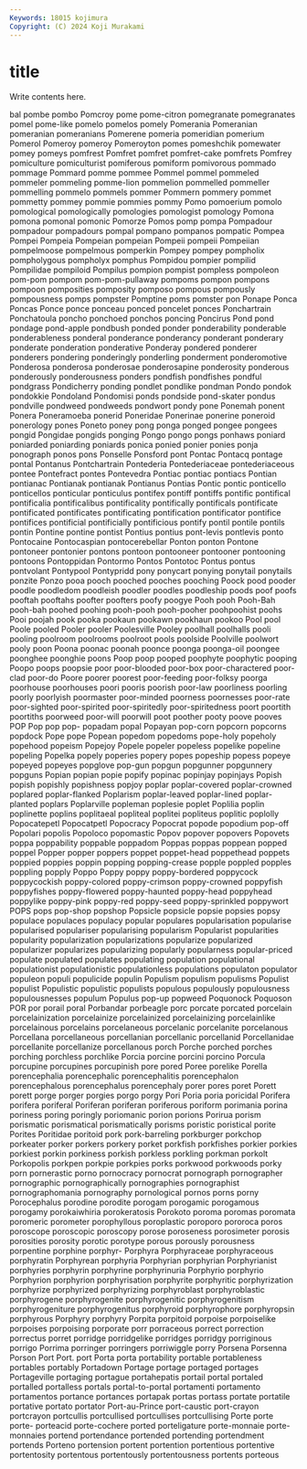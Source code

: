 ```yaml
---
Keywords: 18015 kojimura
Copyright: (C) 2024 Koji Murakami
---
```


# title

Write contents here.



bal pombe pombo Pomcroy pome pome-citron
pomegranate pomegranates pomel pome-like pomelo pomelos pomely Pomerania Pomeranian pomeranian
pomeranians Pomerene pomeria pomeridian pomerium Pomerol Pomeroy pomeroy Pomeroyton pomes
pomeshchik pomewater pomey pomeys pomfrest Pomfret pomfret pomfret-cake pomfrets Pomfrey
pomiculture pomiculturist pomiferous pomiform pomivorous pommado pommage Pommard pomme pommee
Pommel pommel pommeled pommeler pommeling pomme-lion pommelion pommelled pommeller pommelling
pommelo pommels pommer Pommern pommery pommet pommetty pommey pommie pommies
pommy Pomo pomoerium pomolo pomological pomologically pomologies pomologist pomology Pomona
pomona pomonal pomonic Pomorze Pomos pomp pompa Pompadour pompadour pompadours
pompal pompano pompanos pompatic Pompea Pompei Pompeia Pompeian pompeian Pompeii
pompeii Pompeiian pompelmoose pompelmous pomperkin Pompey pompey pompholix pompholygous pompholyx
pomphus Pompidou pompier pompilid Pompilidae pompiloid Pompilus pompion pompist pompless
pompoleon pom-pom pompom pom-pom-pullaway pompoms pompon pompons pompoon pomposities pomposity
pomposo pompous pompously pompousness pomps pompster Pomptine poms pomster pon
Ponape Ponca Poncas Ponce ponce ponceau ponced poncelet ponces Ponchartrain
Ponchatoula poncho ponchoed ponchos poncing Poncirus Pond pond pondage pond-apple
pondbush ponded ponder ponderability ponderable ponderableness ponderal ponderance ponderancy ponderant
ponderary ponderate ponderation ponderative Ponderay pondered ponderer ponderers pondering ponderingly
ponderling ponderment ponderomotive Ponderosa ponderosa ponderosae ponderosapine ponderosity ponderous ponderously
ponderousness ponders pondfish pondfishes pondful pondgrass Pondicherry ponding pondlet pondlike
pondman Pondo pondok pondokkie Pondoland Pondomisi ponds pondside pond-skater pondus
pondville pondweed pondweeds pondwort pondy pone Ponemah ponent Ponera Poneramoeba
ponerid Poneridae Ponerinae ponerine poneroid ponerology pones Poneto poney pong
ponga ponged pongee pongees pongid Pongidae pongids ponging Pongo pongo
pongs ponhaws poniard poniarded poniarding poniards ponica ponied ponier ponies
ponja ponograph ponos pons Ponselle Ponsford pont Pontac Pontacq pontage
pontal Pontanus Pontchartrain Pontederia Pontederiaceae pontederiaceous pontee Pontefract pontes Pontevedra
Pontiac pontiac pontiacs Pontian pontianac Pontianak pontianak Pontianus Pontias Pontic
pontic ponticello ponticellos ponticular ponticulus pontifex pontiff pontiffs pontific pontifical
pontificalia pontificalibus pontificality pontifically pontificals pontificate pontificated pontificates pontificating pontification
pontificator pontifice pontifices pontificial pontificially pontificious pontify pontil pontile pontils
pontin Pontine pontine pontist Pontius pontius pont-levis pontlevis ponto Pontocaine
Pontocaspian pontocerebellar Ponton ponton Pontone pontoneer pontonier pontons pontoon pontooneer
pontooner pontooning pontoons Pontoppidan Pontormo Pontos Pontotoc Pontus pontus pontvolant
Pontypool Pontypridd pony ponycart ponying ponytail ponytails ponzite Ponzo pooa
pooch pooched pooches pooching Poock pood pooder poodle poodledom poodleish
poodler poodles poodleship poods poof poofs pooftah pooftahs poofter poofters
poofy poogye Pooh pooh Pooh-Bah pooh-bah poohed poohing pooh-pooh pooh-pooher
poohpoohist poohs Pooi poojah pook pooka pookaun pookawn pookhaun pookoo
Pool pool Poole pooled Pooler pooler Poolesville Pooley poolhall poolhalls
pooli pooling poolroom poolrooms poolroot pools poolside Poolville poolwort pooly
poon Poona poonac poonah poonce poonga poonga-oil poongee poonghee poonghie
poons Poop poop pooped poophyte poophytic pooping Poopo poops poopsie
poor poor-blooded poor-box poor-charactered poor-clad poor-do Poore poorer poorest poor-feeding
poor-folksy poorga poorhouse poorhouses poori pooris poorish poor-law poorliness poorling
poorly poorlyish poormaster poor-minded poorness poornesses poor-rate poor-sighted poor-spirited poor-spiritedly
poor-spiritedness poort poortith poortiths poorweed poor-will poorwill poot poother pooty
poove pooves POP Pop pop pop- popadam popal Popayan pop-corn
popcorn popcorns popdock Pope pope Popean popedom popedoms pope-holy popeholy
popehood popeism Popejoy Popele popeler popeless popelike popeline popeling Popelka
popely poperies popery popes popeship popess popeye popeyed popeyes popglove
pop-gun popgun popgunner popgunnery popguns Popian popian popie popify popinac
popinjay popinjays Popish popish popishly popishness popjoy poplar poplar-covered poplar-crowned
poplared poplar-flanked Poplarism poplar-leaved poplar-lined poplar-planted poplars Poplarville popleman poplesie
poplet Poplilia poplin poplinette poplins poplitaeal popliteal poplitei popliteus poplitic
poplolly Popocatepetl Popocatpetl Popocracy Popocrat popode popodium pop-off Popolari popolis
Popoloco popomastic Popov popover popovers Popovets poppa poppability poppable poppadom
Poppas poppas poppean popped poppel Popper popper poppers poppet poppet-head
poppethead poppets poppied poppies poppin popping popping-crease popple poppled popples
poppling popply Poppo Poppy poppy poppy-bordered poppycock poppycockish poppy-colored poppy-crimson
poppy-crowned poppyfish poppyfishes poppy-flowered poppy-haunted poppy-head poppyhead poppylike poppy-pink poppy-red
poppy-seed poppy-sprinkled poppywort POPS pops pop-shop popshop Popsicle popsicle popsie
popsies popsy populace populaces populacy popular populares popularisation popularise popularised
populariser popularising popularism Popularist popularities popularity popularization popularizations popularize popularized
popularizer popularizes popularizing popularly popularness popular-priced populate populated populates populating
population populational populationist populationistic populationless populations populaton populator populeon populi
populicide populin Populism populism populisms Populist populist Populistic populistic populists
populous populously populousness populousnesses populum Populus pop-up popweed Poquonock Poquoson
POR por porail poral Porbandar porbeagle porc porcate porcated porcelain
porcelainization porcelainize porcelainized porcelainizing porcelainlike porcelainous porcelains porcelaneous porcelanic porcelanite
porcelanous Porcellana porcellaneous porcellanian porcellanic porcellanid Porcellanidae porcellanite porcellanize porcellanous
porch Porche porched porches porching porchless porchlike Porcia porcine porcini
porcino Porcula porcupine porcupines porcupinish pore pored Poree porelike Porella
porencephalia porencephalic porencephalitis porencephalon porencephalous porencephalus porencephaly porer pores poret
Porett porett porge porger porgies porgo porgy Pori Poria poria
poricidal Porifera porifera poriferal Poriferan poriferan poriferous poriform porimania porina
poriness poring poringly poriomanic porion porions Porirua porism porismatic porismatical
porismatically porisms poristic poristical porite Porites Poritidae poritoid pork pork-barreling
porkburger porkchop porkeater porker porkers porkery porket porkfish porkfishes porkier
porkies porkiest porkin porkiness porkish porkless porkling porkman porkolt Porkopolis
porkpen porkpie porkpies porks porkwood porkwoods porky porn pornerastic porno
pornocracy pornocrat pornograph pornographer pornographic pornographically pornographies pornographist pornographomania pornography
pornological pornos porns porny Porocephalus porodine porodite porogam porogamic porogamous
porogamy porokaiwhiria porokeratosis Porokoto poroma poromas poromata poromeric porometer porophyllous
poroplastic poroporo pororoca poros poroscope poroscopic poroscopy porose poroseness porosimeter
porosis porosities porosity porotic porotype porous porously porousness porpentine porphine
porphyr- Porphyra Porphyraceae porphyraceous porphyratin Porphyrean porphyria Porphyrian porphyrian Porphyrianist
porphyries porphyrin porphyrine porphyrinuria Porphyrio porphyrio Porphyrion porphyrion porphyrisation porphyrite
porphyritic porphyrization porphyrize porphyrized porphyrizing porphyroblast porphyroblastic porphyrogene porphyrogenite porphyrogenitic
porphyrogenitism porphyrogeniture porphyrogenitus porphyroid porphyrophore porphyropsin porphyrous Porphyry porphyry Porpita
porpitoid porpoise porpoiselike porpoises porpoising porporate porr porraceous porrect porrection
porrectus porret porridge porridgelike porridges porridgy porriginous porrigo Porrima porringer
porringers porriwiggle porry Porsena Porsenna Porson Port Port. port Porta
porta portability portable portableness portables portably Portadown Portage portage portaged
portages Portageville portaging portague portahepatis portail portal portaled portalled portalless
portals portal-to-portal portamenti portamento portamentos portance portances portapak portas portass
portate portatile portative portato portator Port-au-Prince port-caustic port-crayon portcrayon portcullis
portcullised portcullises portcullising Porte porte porte- porteacid porte-cochere ported porteligature
porte-monnaie porte-monnaies portend portendance portended portending portendment portends Porteno portension
portent portention portentious portentive portentosity portentous portentously portentousness portents porteous
